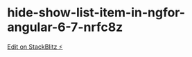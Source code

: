 # hide-show-list-item-in-ngfor-angular-6-7-nrfc8z

[Edit on StackBlitz ⚡️](https://stackblitz.com/edit/hide-show-list-item-in-ngfor-angular-6-7-nrfc8z)